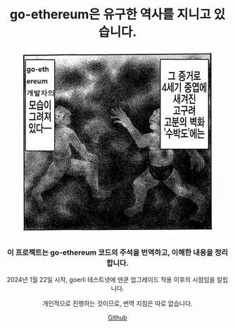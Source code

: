 <div align="center">
    <h1>go-ethereum은 유구한 역사를 지니고 있습니다.</h1>
    <img src="./assets/intro.png" />
    <h3>이 프로젝트는 go-ethereum 코드의 주석을 번역하고, 이해한 내용을 정리합니다.</h3>
    <p>2024년 1월 22일 시작, goerli 테스트넷에 덴쿤 업그레이드 적용 이후의 시점임을 알립니다.</p>
    <p>개인적으로 진행하는 것이므로, 번역 지침은 따로 없습니다.</p>
    <a href="https://github.com/piatoss3612/go-ethereum-breakdown">Github</a>
</div>
